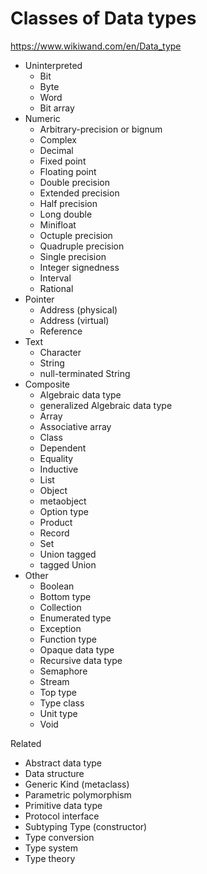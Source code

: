 # Classes of Data types
https://www.wikiwand.com/en/Data_type


- Uninterpreted
  - Bit
  - Byte
  - Word
  - Bit array
- Numeric
  - Arbitrary-precision or bignum
  - Complex
  - Decimal
  - Fixed point
  - Floating point
  - Double precision
  - Extended precision
  - Half precision
  - Long double
  - Minifloat
  - Octuple precision
  - Quadruple precision
  - Single precision
  - Integer signedness
  - Interval
  - Rational
- Pointer
  - Address (physical)
  - Address (virtual)
  - Reference
- Text
  - Character
  - String
  - null-terminated String
- Composite
  - Algebraic data type
  - generalized Algebraic data type
  - Array
  - Associative array
  - Class
  - Dependent
  - Equality
  - Inductive
  - List
  - Object
  - metaobject
  - Option type
  - Product
  - Record
  - Set
  - Union tagged
  - tagged Union
- Other
  - Boolean
  - Bottom type
  - Collection
  - Enumerated type
  - Exception
  - Function type
  - Opaque data type
  - Recursive data type
  - Semaphore
  - Stream
  - Top type
  - Type class
  - Unit type
  - Void


Related
- Abstract data type
- Data structure
- Generic Kind (metaclass)
- Parametric polymorphism
- Primitive data type
- Protocol interface
- Subtyping Type (constructor)
- Type conversion
- Type system
- Type theory